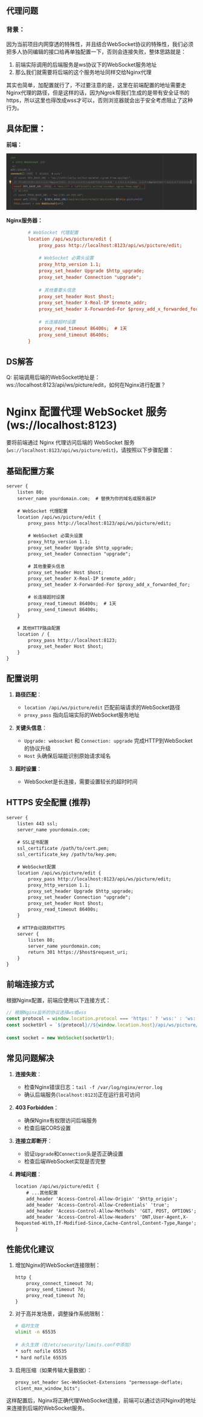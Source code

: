 ## 代理问题

### 背景：

因为当前项目内网穿透的特殊性，并且结合WebSocket协议的特殊性，我们必须把多人协同编辑的接口给再单独配置一下，否则会连接失败，整体思路就是：

1. 前端实际调用的后端服务是ws协议下的WebSocket服务地址
2. 那么我们就需要将后端的这个服务地址同样交给Nginx代理

其实也简单，加配置就行了，不过要注意的是，这里在前端配置的地址需要走Nginx代理的路径，但是这样的话，因为Ngrok帮我们生成的是带有安全证书的https，所以这里也得改成wss才可以，否则浏览器就会出于安全考虑阻止了这种行为。

## 具体配置：

**前端：**

![image-20250504221722851](typora-user-images/image-20250504221722851.png)

**Nginx服务器：**

```ini
        # WebSocket 代理配置
        location /api/ws/picture/edit {
            proxy_pass http://localhost:8123/api/ws/picture/edit;
            
            # WebSocket 必需头设置
            proxy_http_version 1.1;
            proxy_set_header Upgrade $http_upgrade;
            proxy_set_header Connection "upgrade";
            
            # 其他重要头信息
            proxy_set_header Host $host;
            proxy_set_header X-Real-IP $remote_addr;
            proxy_set_header X-Forwarded-For $proxy_add_x_forwarded_for;
            
            # 长连接超时设置
            proxy_read_timeout 86400s;  # 1天
            proxy_send_timeout 86400s;
        }
```

## DS解答

Q: 前端调用后端的WebSocket地址是：ws://localhost:8123/api/ws/picture/edit，如何在Nginx进行配置？

# Nginx 配置代理 WebSocket 服务 (ws://localhost:8123)

要将前端通过 Nginx 代理访问后端的 WebSocket 服务 (`ws://localhost:8123/api/ws/picture/edit`)，请按照以下步骤配置：

## 基础配置方案

```nginx
server {
    listen 80;
    server_name yourdomain.com;  # 替换为你的域名或服务器IP

    # WebSocket 代理配置
    location /api/ws/picture/edit {
        proxy_pass http://localhost:8123/api/ws/picture/edit;
        
        # WebSocket 必需头设置
        proxy_http_version 1.1;
        proxy_set_header Upgrade $http_upgrade;
        proxy_set_header Connection "upgrade";
        
        # 其他重要头信息
        proxy_set_header Host $host;
        proxy_set_header X-Real-IP $remote_addr;
        proxy_set_header X-Forwarded-For $proxy_add_x_forwarded_for;
        
        # 长连接超时设置
        proxy_read_timeout 86400s;  # 1天
        proxy_send_timeout 86400s;
    }

    # 其他HTTP路由配置
    location / {
        proxy_pass http://localhost:8123;
        proxy_set_header Host $host;
    }
}
```

## 配置说明

1. **路径匹配**：
   - `location /api/ws/picture/edit` 匹配前端请求的WebSocket路径
   - `proxy_pass` 指向后端实际的WebSocket服务地址

2. **关键头信息**：
   - `Upgrade: websocket` 和 `Connection: upgrade` 完成HTTP到WebSocket的协议升级
   - `Host` 头确保后端能识别原始请求域名

3. **超时设置**：
   - WebSocket是长连接，需要设置较长的超时时间

## HTTPS 安全配置 (推荐)

```nginx
server {
    listen 443 ssl;
    server_name yourdomain.com;
    
    # SSL证书配置
    ssl_certificate /path/to/cert.pem;
    ssl_certificate_key /path/to/key.pem;
    
    # WebSocket配置
    location /api/ws/picture/edit {
        proxy_pass http://localhost:8123/api/ws/picture/edit;
        proxy_http_version 1.1;
        proxy_set_header Upgrade $http_upgrade;
        proxy_set_header Connection "upgrade";
        proxy_set_header Host $host;
        proxy_read_timeout 86400s;
    }
    
    # HTTP自动跳转HTTPS
    server {
        listen 80;
        server_name yourdomain.com;
        return 301 https://$host$request_uri;
    }
}
```

## 前端连接方式

根据Nginx配置，前端应使用以下连接方式：

```javascript
// 根据Nginx监听的协议选择ws或wss
const protocol = window.location.protocol === 'https:' ? 'wss:' : 'ws:';
const socketUrl = `${protocol}//${window.location.host}/api/ws/picture/edit`;

const socket = new WebSocket(socketUrl);
```

## 常见问题解决

1. **连接失败**：
   - 检查Nginx错误日志：`tail -f /var/log/nginx/error.log`
   - 确认后端服务(`localhost:8123`)正在运行且可访问

2. **403 Forbidden**：
   - 确保Nginx有权限访问后端服务
   - 检查后端CORS设置

3. **连接立即断开**：
   - 验证`Upgrade`和`Connection`头是否正确设置
   - 检查后端WebSocket实现是否完整

4. **跨域问题**：
   ```nginx
   location /api/ws/picture/edit {
       # ...其他配置
       add_header 'Access-Control-Allow-Origin' '$http_origin';
       add_header 'Access-Control-Allow-Credentials' 'true';
       add_header 'Access-Control-Allow-Methods' 'GET, POST, OPTIONS';
       add_header 'Access-Control-Allow-Headers' 'DNT,User-Agent,X-Requested-With,If-Modified-Since,Cache-Control,Content-Type,Range';
   }
   ```

## 性能优化建议

1. 增加Nginx的WebSocket连接限制：
   ```nginx
   http {
       proxy_connect_timeout 7d;
       proxy_send_timeout 7d;
       proxy_read_timeout 7d;
   }
   ```

2. 对于高并发场景，调整操作系统限制：
   ```bash
   # 临时生效
   ulimit -n 65535
   
   # 永久生效（在/etc/security/limits.conf中添加）
   * soft nofile 65535
   * hard nofile 65535
   ```

3. 启用压缩（如果传输大量数据）：
   ```nginx
   proxy_set_header Sec-WebSocket-Extensions "permessage-deflate; client_max_window_bits";
   ```

这样配置后，Nginx将正确代理WebSocket连接，前端可以通过访问Nginx的地址来连接到后端的WebSocket服务。